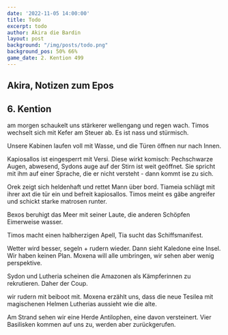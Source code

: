 ```yaml
---
date: '2022-11-05 14:00:00'
title: Todo
excerpt: todo
author: Akira die Bardin
layout: post
background: "/img/posts/todo.png"
background_pos: 50% 66%
game_date: 2. Kention 499
---
```


<div class="rhyme">
  <blockquote>
  
  </blockquote>
</div>

## Akira, Notizen zum Epos

## 6. Kention

am morgen schaukelt uns stärkerer wellengang und regen wach. Timos wechselt sich mit Kefer am Steuer ab. Es ist nass und stürmisch.

Unsere Kabinen laufen voll mit Wasse, und die Türen öffnen nur nach Innen.

Kapiosallos ist eingesperrt mit Versi. Diese wirkt komisch: Pechschwarze Augen, abwesend, Sydons auge auf der Stirn ist weit geöffnet. Sie spricht mit ihm auf einer Sprache, die er nicht versteht - dann kommt ise zu sich. 


Orek zeigt sich heldenhaft und rettet Mann über bord. Tiameia schlägt mit ihrer axt die tür ein und befreit kapiosallos. Timos meint es gäbe angreifer und schickt starke matrosen runter.

Bexos beruhigt das Meer mit seiner Laute, die anderen Schöpfen Eimerweise wasser.

Timos macht einen halbherzigen Apell, Tia sucht das Schiffsmanifest.

Wetter wird besser, segeln + rudern wieder. Dann sieht Kaledone eine Insel. Wir haben keinen Plan. Moxena will alle umbringen, wir sehen aber wenig perspektive.

Sydon und Lutheria scheinen die Amazonen als Kämpferinnen zu rekrutieren. Daher der Coup.

wir rudern mit beiboot mit.
Moxena erzählt uns, dass die neue  Tesilea mit magischenen Helmen Lutherias aussieht wie die alte.

Am Strand sehen wir eine Herde Antilophen, eine davon versteinert. Vier Basilisken kommen auf uns zu, werden aber zurückgerufen.

<!--
todo mehr über narsus herausfinden (6. gott)

täglicher apell am boot

antikithera kann  auf festen boden man durch sternbilder (mapped auf inseln) auf kurs setzen.

Mithral Shortsword +1 bestellt, am 10. tagen fertig.

keledone, kann singen aber v.a. dinge und nachrichten an volkan schicken. sie ist an das schiff gebunden und es auch verteidigen.

pythor und ein grüner drache hängen zusammen, haben wir in telamok gehört

Moxena ist auch dabei
next stop themis, antikithera wird eingestellt

-->
